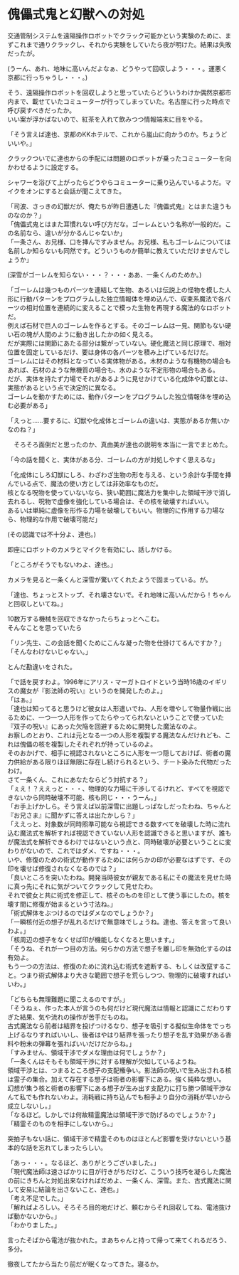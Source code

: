 # 傀儡式鬼と幻獣への対処

交通管制システムを遠隔操作ロボットでクラック可能かという実験のために、まずこれまで通りクラックし、それから実験をしていたら夜が明けた。結果は失敗だったが。

(うーん、あれ、地味に高いんだよなぁ、どうやって回収しよう・・・。運悪く京都に行っちゃうし・・・。)

そう、遠隔操作ロボットを回収しようと思っていたらどういうわけか偶然京都市内まで、載せていたコミューターが行ってしまっていた。名古屋に行った時点で呼び戻すべきだったか。  
いい案が浮かばないので、紅茶を入れて飲みつつ情報端末に目をやる。

「そう言えば達也、京都のKKホテルで、これから嵐山に向かうのか。ちょうどいいや。」

クラックついでに達也からの手配には問題のロボットが乗ったコミューターを向かわせるように設定する。

シャワーを浴びて上がったらどうやらコミューターに乗り込んでいるようだ。マイクをオンにすると会話が聞こえてきた。

「司波、さっきの幻獣だが、俺たちが昨日遭遇した『傀儡式鬼』とはまた違うものなのか？」  
「傀儡式鬼とはまた耳慣れない呼び方だな。ゴーレムという名称が一般的だ。この名前なら、違いが分かるんじゃないか」  
「一条さん、お兄様、口を挿んですみません。お兄様、私もゴーレムについては名前しか知らないも同然です。どういうものか簡単に教えていただけませんでしょうか」

(深雪がゴーレムを知らない・・・？・・・ああ、一条くんのためか。)

「ゴーレムは幾つものパーツを連結して生物、あるいは伝説上の怪物を模した人形に行動パターンをプログラムした独立情報体を埋め込んで、収束系魔法で各パーツの相対位置を連続的に変えることで模った生物を再現する魔法的なロボットだ。  
例えば石材で巨人のゴーレムを作るとする。そのゴーレムは一見、関節もない硬い石の塊が人間のように動き出したかの如く見える。  
だが実際には関節にあたる部分は繋がっていない。硬化魔法と同じ原理で、相対位置を固定しているだけ、要は身体の各パーツを積み上げているだけだ。  
ゴーレムにはその材料となっている実体物がある。木材のような有機物の場合もあれば、石材のような無機質の場合も、水のような不定形物の場合もある。  
だが、実体を持たず力場でそれがあるように見せかけている化成体や幻獣とは、実態があるという点で決定的に異なる。  
ゴーレムを動かすためには、動作パターンをプログラムした独立情報体を埋め込む必要がある」

「えっと……要するに、幻獣や化成体とゴーレムの違いは、実態があるか無いかなのね？」

　そろそろ面倒だと思ったのか、真由美が達也の説明を本当に一言でまとめた。

「今の話を聞くと、実体がある分、ゴーレムの方が対処しやすく思えるな」

「化成体にしろ幻獣にしろ、わざわざ生物の形を与える、という余計な手間を挿んでいる点で、魔法の使い方としては非効率なものだ。  
核となる呪物を使っていないなら、狭い範囲に魔法力を集中した領域干渉で消し去れるし、呪物で虚像を強化している場合は、その核を破壊すればいい。  
あるいは単純に虚像を形作る力場を破壊してもいい。物理的に作用する力場なら、物理的な作用で破壊可能だ」

(その認識では不十分よ、達也。)

即座にロボットのカメラとマイクを有効にし、話しかける。

「ところがそうでもないわよ、達也。」

カメラを見ると一条くんと深雪が驚いてくれたようで固まっている。が。

「達也、ちょっとストップ、それ壊さないで。それ地味に高いんだから！ちゃんと回収しといてね。」

10数万する機械を回収できなかったらちょっとへこむ。  
そんなことを思っていたら

「リン先生、この会話を聞くためにこんな凝った物を仕掛けてるんですか？」  
「そんなわけないじゃない。」

とんだ勘違いをされた。

「で話を戻すわよ。1996年にアリス・マーガトロイドという当時16歳のイギリスの魔女が『影法師の呪い』というのを開発したのよ。」  
「はぁ。」  
「達也は知ってると思うけど彼女は人形遣いでね、人形を増やして物量作戦に出るために、一つ一つ人形を作ってたらやってられないということで使っていた『双子の呪い』にあった欠陥を回避するために開発した魔法なのよ。  
お察しのとおり、これは元となる一つの人形を複製する魔法なんだけれども、これは傀儡の核を複製したそれぞれが持っているのよ。  
そのおかげで、相手に視認されないところに人形を一つ隠しておけば、術者の魔力供給がある限りほぼ無限に存在し続けられるという、チート染みた代物だったわけ。  
さて一条くん、これにあなたならどう対抗する？」  
「ぇえ！？ええっと・・・、物理的な力場に干渉してるけれど、すべてを視認できないから同時破壊不可能、核も同じ・・・うーん。」  
「お手上げかしら。そう言えば以前深雪に出題しっぱなしだったわね、ちゃんと『お兄さま』に聞かずに答えは出たかしら？」  
「ええっと、対象数が同時照準可能なら視認できる数すべてを破壊した時に流れ込む魔法式を解析すれば視認できていない人形を認識できると思いますが、誰もが魔法式を解析できるわけではないという点と、同時破壊が必要ということに変わりがないので、これではダメ、ですね・・・。  
いや、修復のための術式が動作するためには何らかの印が必要なはずです、その印を壊せば修復されなくなるのでは？」  
「良いところを突いたわね。開発当時彼女が親友である私にその魔法を見せた時に真っ先にそれに気がついてクラックして見せたわ。  
それで彼女と共に術式を修正して、核そのものを印として使う事にしたの。核を壊す間に修復が始まるという寸法ね。」  
「術式解体をぶつけるのではダメなのでしょうか？」  
「一瞬核付近の想子が乱れるだけで無意味でしょうね。達也、答えを言って良いわよ。」  
「核周辺の想子をなくせば印が機能しなくなると思います。」  
「そうね、それが一つ目の方法。何らかの方法で想子を離し印を無効化するのは有効よ。  
もう一つの方法は、修復のために流れ込む術式を遮断する、もしくは改竄すること。つまり術式解体より大きな範囲で想子を荒らしつつ、物理的に破壊すればいいわ。」

「どちらも無理難題に聞こえるのですが。」  
「そうねぇ、作った本人が言うのも何だけど現代魔法は情報と認識にこだわりすぎた結果、気や流れの操作が苦手だものね。  
古式魔法なら前者は結界を投げつけるなり、想子を吸引する擬似生命体をでっち上げるなりすればいいし、後者はやはり結界を張ったり想子を乱す効果がある香料や粉末の弾幕を張ればいいだけだからね。」  
「すみません、領域干渉でダメな理由は何でしょうか？」  
「一条くんはそもそも領域干渉に対する理解が欠如しているようね。  
領域干渉とは、つまるところ想子の支配権争い。影法師の呪いで生み出される核は霊子の集合。加えて存在する想子は術者の影響下にある。強く純粋な想い。  
幻想が集う核と術者の影響下にある想子が生み出す支配力に打ち勝つ領域干渉なんて私でも作れないわよ。消耗戦に持ち込んでも相手より自分の消耗が早いから成立しないし。」  
「なるほど。しかしでは何故精霊魔法は領域干渉で防げるのでしょうか？」  
「精霊そのものを相手にしないから。」

突拍子もない話に、領域干渉で精霊そのものはほとんど影響を受けないという基本的な話を忘れてしまったらしい。

「あっ・・・。なるほど、ありがとうございました。」  
「現代魔法師は速さばかりに目が行きがちだけど、こういう技巧を凝らした魔法の前にきちんと対処出来なければだめよ、一条くん、深雪。また、古式魔法に関して安易に結論を出さないこと、達也。」  
「考え不足でした。」  
「解ればよろしい。そろそろ目的地だけど、頼むからそれ回収してね、電池抜けば動かないから。」  
「わかりました。」

言ったそばから電池が抜かれた。まあちゃんと持って帰って来てくれるだろう、多分。

徹夜してたから当たり前だが眠くなってきた。寝るか。
